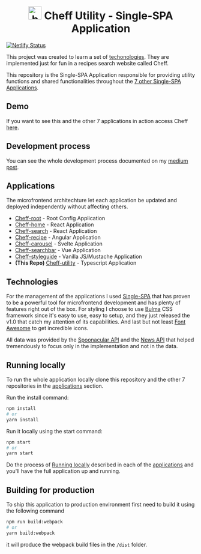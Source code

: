<h1 align="center">
    <img
        width="35"
        alt="bowl food solid"
        title="bowl food solid"
        src="https://raw.githubusercontent.com/LuizFelipeM/cheff-root/master/src/assets/bowl-food-solid.svg"
    />
    Cheff Utility - Single-SPA Application
</h1>

[![Netlify Status](https://api.netlify.com/api/v1/badges/a329d461-28a1-40ff-a462-25657e22ce35/deploy-status)](https://app.netlify.com/sites/cheff-utility/deploys)

This project was created to learn a set of [techonologies](#technologies). They are implemented just for fun in a recipes search website called Cheff.

This repository is the Single-SPA Application responsible for providing utility functions and shared functionalities throughout the [7 other Single-SPA Applications](#applications).

## Demo

If you want to see this and the other 7 applications in action access Cheff [here](https://cheffhub.netlify.app/).

## Development process

You can see the whole development process documented on my [medium post](https://medium.com/).

## Applications

The microfrontend architechture let each application be updated and deployed independently without affecting others.

- [Cheff-root](https://github.com/LuizFelipeM/cheff-root) - Root Config Application
- [Cheff-home](https://github.com/LuizFelipeM/cheff-home) - React Application
- [Cheff-search](https://github.com/LuizFelipeM/cheff-search) - React Application
- [Cheff-recipe](https://github.com/LuizFelipeM/cheff-recipe) - Angular Application
- [Cheff-carousel](https://github.com/LuizFelipeM/cheff-carousel) - Svelte Application
- [Cheff-searchbar](https://github.com/LuizFelipeM/cheff-searchbar) - Vue Application
- [Cheff-styleguide](https://github.com/LuizFelipeM/cheff-styleguide) - Vanilla JS/Mustache Application
- **(This Repo)** [Cheff-utility](https://github.com/LuizFelipeM/cheff-utility) - Typescript Application

## Technologies

For the management of the applications I used [Single-SPA](https://single-spa.js.org/) that has proven to be a powerful tool for microfrontend development and has plenty of features right out of the box. For styling I choose to use [Bulma](https://bulma.io/) CSS framework since it's easy to use, easy to setup, and they just released the v1.0 that catch my attention of its capabilities. And last but not least [Font Awesome](https://fontawesome.com/) to get incredible icons.

All data was provided by the [Spoonacular API](https://spoonacular.com/food-api) and the [News API](https://newsapi.org/) that helped tremendously to focus only in the implementation and not in the data.

## Running locally

To run the whole application locally clone this repository and the other 7 repositories in the [applications](#applications) section.

Run the install command:
```bash
npm install
# or
yarn install
```

Run it locally using the start command:
```bash
npm start
# or
yarn start
```

Do the process of [Running locally](#running-locally) described in each of the [applications](#applications) and you'll have the full application up and running.

## Building for production

To ship this application to production environment first need to build it using the following command
```bash
npm run build:webpack
# or
yarn build:webpack
```
it will produce the webpack build files in the `/dist` folder.